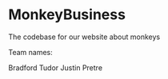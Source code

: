 # MonkeyBusiness
The codebase for our website about monkeys

Team names:

Bradford Tudor
Justin Pretre